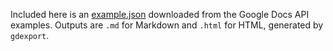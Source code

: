 Included here is an [example.json](https://developers.google.com/docs/api/samples/output-json#example_document_dump) downloaded from the Google Docs API examples. Outputs are `.md` for Markdown and `.html` for HTML, generated by `gdexport`.
